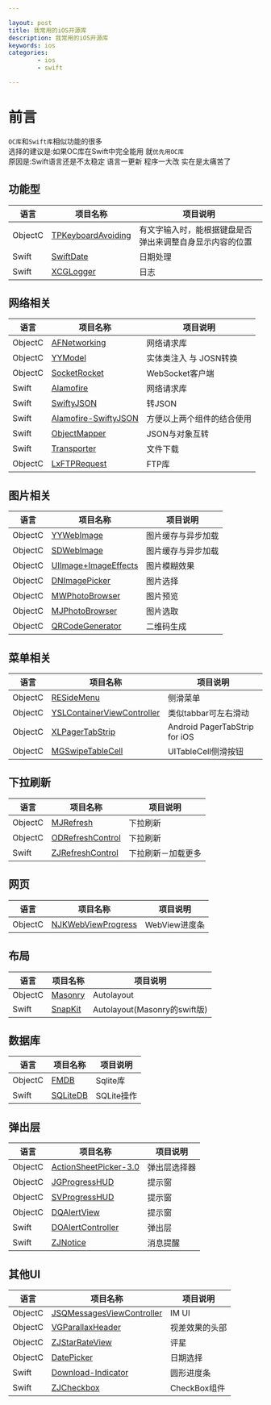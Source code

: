 ```yaml
---

layout: post
title: 我常用的iOS开源库
description: 我常用的iOS开源库
keywords: ios
categories: 
        - ios
        - swift

---
```


# 前言

`OC库`和`Swift库`相似功能的很多   
选择的建议是:如果OC库在Swift中完全能用 就`优先用OC库`  
原因是:Swift语言还是不太稳定 语言一更新 程序一大改 实在是太痛苦了

## 功能型

|语言|项目名称|项目说明|
|-----|-----|-----|
|ObjectC|[TPKeyboardAvoiding](https://github.com/michaeltyson/TPKeyboardAvoiding)|有文字输入时，能根据键盘是否弹出来调整自身显示内容的位置|
|Swift|[SwiftDate](https://github.com/malcommac/SwiftDate)|日期处理|
|Swift|[XCGLogger](https://github.com/DaveWoodCom/XCGLogger)|日志|


## 网络相关

|语言|项目名称|项目说明|
|-----|-----|-----|
|ObjectC|[AFNetworking](https://github.com/AFNetworking/AFNetworking)|网络请求库|
|ObjectC|[YYModel](https://github.com/ibireme/YYModel)|实体类注入 与 JOSN转换|
|ObjectC|[SocketRocket](https://github.com/facebook/SocketRocket)|WebSocket客户端|
|Swift|[Alamofire](https://github.com/Alamofire/Alamofire)|网络请求库|
|Swift|[SwiftyJSON](https://github.com/SwiftyJSON/SwiftyJSON)|转JSON|
|Swift|[Alamofire-SwiftyJSON](https://github.com/SwiftyJSON/Alamofire-SwiftyJSON)|方便以上两个组件的结合使用|
|Swift|[ObjectMapper](https://github.com/Hearst-DD/ObjectMapper)|JSON与对象互转|
|Swift|[Transporter](https://github.com/nghialv/Transporter)|文件下载|
|ObjectC|[LxFTPRequest](https://github.com/DeveloperLx/LxFTPRequest)|FTP库|

## 图片相关

|语言|项目名称|项目说明|
|-----|-----|-----|
|ObjectC|[YYWebImage](https://github.com/ibireme/YYWebImage)|图片缓存与异步加载|
|ObjectC|[SDWebImage](https://github.com/rs/SDWebImage)|图片缓存与异步加载|
|ObjectC|[UIImage+ImageEffects](https://github.com/psvmc/UIImage-ImageEffects)|图片模糊效果|
|ObjectC|[DNImagePicker](https://github.com/AwesomeDennis/DNImagePicker)|图片选择|
|ObjectC|[MWPhotoBrowser](https://github.com/mwaterfall/MWPhotoBrowser)|图片预览|
|ObjectC|[MJPhotoBrowser](https://github.com/Sunnyyoung/MJPhotoBrowser)|图片选取|
|ObjectC|[QRCodeGenerator](https://github.com/psvmc/QRCodeGenerator)|二维码生成|

## 菜单相关

|语言|项目名称|项目说明|
|-----|-----|-----|
|ObjectC|[RESideMenu](https://github.com/romaonthego/RESideMenu)|侧滑菜单|
|ObjectC|[YSLContainerViewController](https://github.com/y-hryk/YSLContainerViewController)|类似tabbar可左右滑动|
|ObjectC|[XLPagerTabStrip](https://github.com/xmartlabs/XLPagerTabStrip)| Android PagerTabStrip for iOS |
|ObjectC|[MGSwipeTableCell](https://github.com/MortimerGoro/MGSwipeTableCell)|UITableCell侧滑按钮|


## 下拉刷新

|语言|项目名称|项目说明|
|-----|-----|-----|
|ObjectC|[MJRefresh](https://github.com/CoderMJLee/MJRefresh)|下拉刷新|
|ObjectC|[ODRefreshControl](https://github.com/Sephiroth87/ODRefreshControl)|下拉刷新|
|Swift|[ZJRefreshControl](https://github.com/psvmc/ZJRefreshControl)|下拉刷新－加载更多|

## 网页

|语言|项目名称|项目说明|
|-----|-----|-----|
|ObjectC|[NJKWebViewProgress](https://github.com/ninjinkun/NJKWebViewProgress)|WebView进度条|

## 布局

|语言|项目名称|项目说明|
|-----|-----|-----|
|ObjectC|[Masonry](https://github.com/SnapKit/Masonry)|Autolayout|
|Swift|[SnapKit](https://github.com/SnapKit/SnapKit)|Autolayout(Masonry的swift版)|


## 数据库

|语言|项目名称|项目说明|
|-----|-----|-----|
|ObjectC|[FMDB](https://github.com/ccgus/fmdb)|Sqlite库|
|Swift|[SQLiteDB](https://github.com/psvmc/SQLiteDB_Swift)|SQLite操作|

## 弹出层

|语言|项目名称|项目说明|
|-----|-----|-----|
|ObjectC|[ActionSheetPicker-3.0](https://github.com/skywinder/ActionSheetPicker-3.0)| 弹出层选择器 |
|ObjectC|[JGProgressHUD](https://github.com/JonasGessner/JGProgressHUD)|提示窗|
|ObjectC|[SVProgressHUD ](https://github.com/SVProgressHUD/SVProgressHUD)|提示窗|
|ObjectC|[DQAlertView](https://github.com/dinhquan/DQAlertView)|提示窗|
|Swift|[DOAlertController](https://github.com/okmr-d/DOAlertController)|弹出层|
|Swift|[ZJNotice](https://github.com/psvmc/ZJNotice)|消息提醒|


## 其他UI

|语言|项目名称|项目说明|
|-----|-----|-----|
|ObjectC|[JSQMessagesViewController](https://github.com/jessesquires/JSQMessagesViewController)|IM UI|
|ObjectC|[VGParallaxHeader](https://github.com/stoprocent/VGParallaxHeader)|视差效果的头部|
|ObjectC|[ZJStarRateView](https://github.com/psvmc/ZJStarRateView)|评星|
|ObjectC|[DatePicker](https://github.com/OrigHeart/DatePicker)|日期选择|
|Swift|[Download-Indicator](https://github.com/MaheshRS/Download-Indicator)|圆形进度条|
|Swift|[ZJCheckbox](https://github.com/psvmc/ZJCheckbox)|CheckBox组件|

